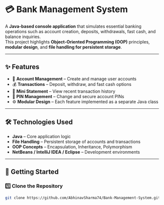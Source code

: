 # 💳 Bank Management System  

A **Java-based console application** that simulates essential banking operations such as account creation, deposits, withdrawals, fast cash, and balance inquiries.  
This project highlights **Object-Oriented Programming (OOP)** principles, **modular design**, and **file handling for persistent storage**.  

---

## ✨ Features  
- 🏦 **Account Management** – Create and manage user accounts  
- 💰 **Transactions** – Deposit, withdraw, and fast cash options  
- 📄 **Mini Statement** – View recent transaction history  
- 🔐 **PIN Management** – Change and secure account PINs  
- ⚙️ **Modular Design** – Each feature implemented as a separate Java class  

---

## 🛠️ Technologies Used  
- **Java** – Core application logic  
- **File Handling** – Persistent storage of accounts and transactions  
- **OOP Concepts** – Encapsulation, Inheritance, Polymorphism  
- **NetBeans / IntelliJ IDEA / Eclipse** – Development environments  

---

## 🚀 Getting Started  

### 1️⃣ Clone the Repository  
```bash
git clone https://github.com/AbhinavSharma74/Bank-Management-System.git
